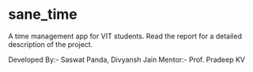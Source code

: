 # sane_time
A time management app for VIT students. Read the report for a detailed description of the project.

Developed By:- 
Saswat Panda, Divyansh Jain
Mentor:- 
Prof. Pradeep KV
